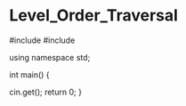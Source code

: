 # Level_Order_Traversal

#include<iostream>
#include<vector>

using namespace std;

int main()
{

  cin.get();
  return 0;
}
